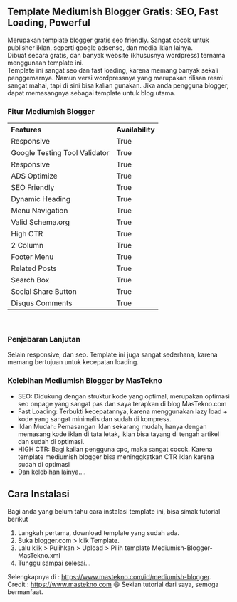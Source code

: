 <h2>Template Mediumish Blogger Gratis: SEO, Fast Loading, Powerful</h2>
<p>Merupakan template blogger gratis seo friendly. Sangat cocok untuk publisher iklan, seperti google adsense, dan media iklan lainya.<br/>
Dibuat secara gratis, dan banyak website (khususnya wordpress) ternama menggunaan template ini.<br/>
Template ini sangat seo dan fast loading, karena memang banyak sekali penggemarnya. Namun versi wordpressnya yang merupakan rilisan resmi sangat mahal, tapi di sini bisa kalian gunakan. Jika anda pengguna blogger, dapat memasangnya sebagai template untuk blog utama.<br/>
</p>
<h3>Fitur Mediumish Blogger</h3>
<table cellpadding="0" cellspacing="0" style="text-align: left;"><tbody>
<tr>             <th>Features</th>             <th>Availability</th>         </tr>
<tr>             <td>Responsive</td>             <td>True</td>         </tr>
<tr>             <td>Google Testing Tool Validator</td>             <td>True</td>         </tr>
<tr>             <td>Responsive</td>             <td>True</td>         </tr>
<tr>             <td>ADS Optimize</td>             <td>True </td>         </tr>
<tr>             <td>SEO Friendly</td>             <td>True</td>         </tr>
<tr>             <td>Dynamic Heading</td>             <td>True</td>         </tr>
<tr>             <td>Menu Navigation</td>             <td>True</td>         </tr>
<tr>             <td>Valid Schema.org</td>             <td>True</td>         </tr>
<tr>             <td>High CTR</td>             <td>True</td>         </tr>
<tr>             <td>2 Column</td>             <td>True</td>         </tr>
<tr>             <td>Footer Menu</td>             <td>True</td>         </tr>
<tr>             <td>Related Posts</td>             <td>True</td>         </tr>
<tr>             <td>Search Box</td>             <td>True</td>         </tr>
<tr>             <td>Social Share Button</td>             <td>True</td>         </tr>
<tr>             <td>Disqus Comments</td>             <td>True</td>         </tr>
</tbody> </table>
<br/>
<h3>Penjabaran Lanjutan</h3>
<p>Selain responsive, dan seo. Template ini juga sangat sederhana, karena memang bertujuan untuk kecepatan loading.</p>

<h3>Kelebihan Mediumish Blogger by MasTekno</h3>
<ul>
  <li>SEO: Didukung dengan struktur kode yang optimal, merupakan optimasi seo onpage yang sangat pas dan saya terapkan di blog MasTekno.com</li>
  <li>Fast Loading: Terbukti kecepatannya, karena menggunakan lazy load + kode yang sangat minimalis dan sudah di kompress.</li>
  <li>Iklan Mudah: Pemasangan iklan sekarang mudah, hanya dengan memasang kode iklan di tata letak, iklan bisa tayang di tengah artikel dan sudah di optimasi.</li>
  <li>HIGH CTR: Bagi kalian pengguna cpc, maka sangat cocok. Karena template mediumish blogger bisa meninggkatkan CTR iklan karena sudah di optimasi</li>
  <li>Dan kelebihan lainya....</li>
</ul>


<h2>Cara Instalasi</h2>
Bagi anda yang belum tahu cara instalasi template ini, bisa simak tutorial berikut
<ol>
  <li>Langkah pertama, download template yang sudah ada.</li>
  <li>Buka blogger.com > klik Template.</li>
  <li>Lalu klik > Pulihkan > Upload > Pilih template Mediumish-Blogger-MasTekno.xml</li>
  <li>Tunggu sampai selesai...</li>
</ol>

Selengkapnya di : <a href="https://www.mastekno.com/id/mediumish-blogger">https://www.mastekno.com/id/mediumish-blogger</a>.<br/>
Credit : <a href="https://www.mastekno.com/" rel="follow">https://www.mastekno.com</a>
😄 Sekian tutorial dari saya, semoga bermanfaat.
